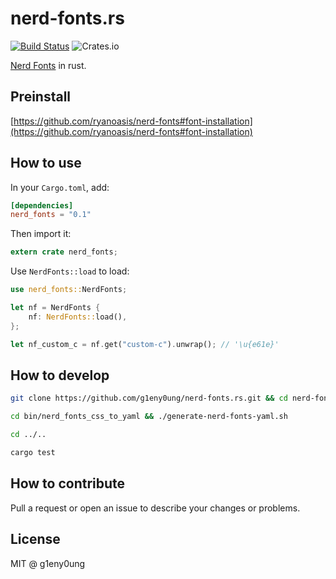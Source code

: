 # nerd-fonts.rs

[![Build Status](https://travis-ci.org/g1eny0ung/nerd-fonts.rs.svg?branch=master)](https://travis-ci.org/g1eny0ung/nerd-fonts.rs)
![Crates.io](https://img.shields.io/crates/v/nerd_fonts)

[Nerd Fonts](https://github.com/ryanoasis/nerd-fonts) in rust.

## Preinstall

[https://github.com/ryanoasis/nerd-fonts#font-installation](https://github.com/ryanoasis/nerd-fonts#font-installation)

## How to use

In your `Cargo.toml`, add:

```toml
[dependencies]
nerd_fonts = "0.1"
```

Then import it:

```rust
extern crate nerd_fonts;
```

Use `NerdFonts::load` to load:

```rust
use nerd_fonts::NerdFonts;

let nf = NerdFonts {
    nf: NerdFonts::load(),
};

let nf_custom_c = nf.get("custom-c").unwrap(); // '\u{e61e}'
```

## How to develop

```sh
git clone https://github.com/g1eny0ung/nerd-fonts.rs.git && cd nerd-fonts.rs

cd bin/nerd_fonts_css_to_yaml && ./generate-nerd-fonts-yaml.sh

cd ../..

cargo test
```

## How to contribute

Pull a request or open an issue to describe your changes or problems.

## License

MIT @ g1eny0ung
